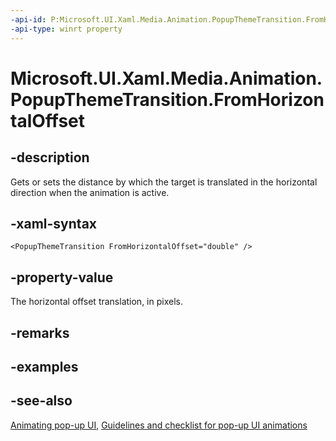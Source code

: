 ```yaml
---
-api-id: P:Microsoft.UI.Xaml.Media.Animation.PopupThemeTransition.FromHorizontalOffset
-api-type: winrt property
---
```


<!-- Property syntax
public double FromHorizontalOffset { get;  set; }
-->

# Microsoft.UI.Xaml.Media.Animation.PopupThemeTransition.FromHorizontalOffset

## -description
Gets or sets the distance by which the target is translated in the horizontal direction when the animation is active.

## -xaml-syntax
```xaml
<PopupThemeTransition FromHorizontalOffset="double" />
```


## -property-value
The horizontal offset translation, in pixels.

## -remarks

## -examples

## -see-also
[Animating pop-up UI](/previous-versions/windows/apps/jj649433(v=win.10)), [Guidelines and checklist for pop-up UI animations](/windows/uwp/style/motion-popup-animations)
